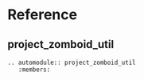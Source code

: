 # Reference

## project_zomboid_util

```{eval-rst}
.. automodule:: project_zomboid_util
   :members:
```
